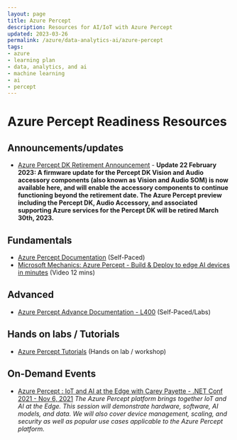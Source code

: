 ```yaml
---
layout: page
title: Azure Percept
description: Resources for AI/IoT with Azure Percept
updated: 2023-03-26
permalink: /azure/data-analytics-ai/azure-percept
tags: 
- azure
- learning plan
- data, analytics, and ai
- machine learning
- ai
- percept
---
```


# Azure Percept Readiness Resources

## Announcements/updates
* [Azure Percept DK Retirement Announcement](https://azure.microsoft.com/en-us/updates/azure-percept-dk-retirement-announcement/) - 
**Update 22 February 2023: A firmware update for the Percept DK Vision and Audio accessory components (also known as Vision and Audio SOM) is now available here, and will enable the accessory components to continue functioning beyond the retirement date. The Azure Percept preview including the Percept DK, Audio Accessory, and associated supporting Azure services for the Percept DK will be retired March 30th, 2023.**

## Fundamentals
* [Azure Percept Documentation](https://docs.microsoft.com/en-gb/azure/azure-percept/) (Self-Paced)
* [Microsoft Mechanics: Azure Percept - Build & Deploy to edge AI devices in minutes](https://youtu.be/zSBNsEqU5NA) (Video 12 mins)

## Advanced
* [Azure Percept Advance Documentation - L400](https://github.com/microsoft/azure-percept-advanced-development) (Self-Paced/Labs)

## Hands on labs / Tutorials
* [Azure Percept Tutorials](https://github.com/microsoft/azure-percept-advanced-development/tree/main/tutorials) (Hands on lab / workshop)

## On-Demand Events
* [Azure Percept : IoT and AI at the Edge with Carey Payette - .NET Conf 2021 - Nov 6, 2021](https://docs.microsoft.com/en-us/events/dotnetconf-2021/azure-percept--iot-and-ai-at-the-edge)
*The Azure Percept platform brings together IoT and AI at the Edge. This session will demonstrate hardware, software, AI models, and data. We will also cover device management, scaling, and security as well as popular use cases applicable to the Azure Percept platform.*
